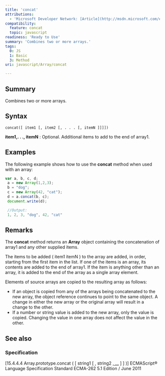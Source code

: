 ```yaml
---
title: 'concat'
attributions:
  - 'Microsoft Developer Network: [Article](http://msdn.microsoft.com/en-us/library/ie/2e06zxh0(v=vs.94).aspx)'
compatibility:
  feature: concat
  topic: javascript
readiness: 'Ready to Use'
summary: 'Combines two or more arrays.'
tags:
  0: JS
  1: Basic
  3: Method
uri: javascript/Array/concat

---
```

## Summary

Combines two or more arrays.

## Syntax

    concat([ item1 [, item2 [, . . . [, itemN ]]]])

**item1,. . ., itemN**
:   Optional. Additional items to add to the end of array1.

## Examples

The following example shows how to use the **concat** method when used with an array:

``` js
var a, b, c, d;
 a = new Array(1,2,3);
 b = "dog";
 c = new Array(42, "cat");
 d = a.concat(b, c);
 document.write(d);

 //Output:
 1, 2, 3, "dog", 42, "cat"
```

## Remarks

The **concat** method returns an **Array** object containing the concatenation of array1 and any other supplied items.

The items to be added ( item1 itemN ) to the array are added, in order, starting from the first item in the list. If one of the items is an array, its contents are added to the end of array1. If the item is anything other than an array, it is added to the end of the array as a single array element.

Elements of source arrays are copied to the resulting array as follows:

-   If an object is copied from any of the arrays being concatenated to the new array, the object reference continues to point to the same object. A change in either the new array or the original array will result in a change to the other.
-   If a number or string value is added to the new array, only the value is copied. Changing the value in one array does not affect the value in the other.

## See also

### Specification

[15.4.4.4 Array.prototype.concat ( [ string1 [ , string2 [ , …](http://www.ecma-international.org/ecma-262/5.1/#sec-15.4.4.4) ] ] )] ECMAScript® Language Specification Standard ECMA-262 5.1 Edition / June 2011

